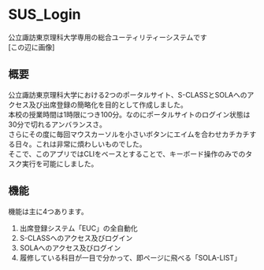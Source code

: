 # SUS_Login
公立諏訪東京理科大学専用の総合ユーティリティーシステムです  
[この辺に画像]
## 概要
公立諏訪東京理科大学における2つのポータルサイト、S-CLASSとSOLAへのアクセス及び出席登録の簡略化を目的として作成しました。  
本校の授業時間は1時限につき100分。なのにポータルサイトのログイン状態は30分で切れるアンバランスさ。  
さらにその度に毎回マウスカーソルを小さいボタンにエイムを合わせカチカチする日々。これは非常に煩わしいものでした。  
そこで、このアプリではCLIをベースとすることで、キーボード操作のみでのタスク実行を可能にしました。  
## 機能
機能は主に4つあります。  
1. 出席登録システム「EUC」の全自動化　　
2. S-CLASSへのアクセス及びログイン　　
3. SOLAへのアクセス及びログイン　　
4. 履修している科目が一目で分かって、即ページに飛べる「SOLA-LIST」   
